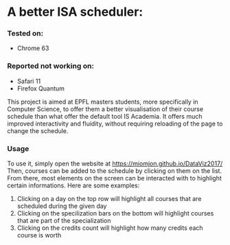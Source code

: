 # A better ISA scheduler:

### Tested on:
* Chrome 63

### Reported not working on:
* Safari 11
* Firefox Quantum

This project is aimed at EPFL masters students, more specifically in Computer Science, to offer them a better visualisation of their course schedule than what offer the default tool IS Academia. It offers much improved interactivity and fluidity, without requiring reloading of the page to change the schedule.

### Usage
To use it, simply open the website at https://miomjon.github.io/DataViz2017/ 
Then, courses can be added to the schedule by clicking on them on the list. From there, most elements on the screen can be interacted with to highlight certain informations. Here are some examples:

1. Clicking on a day on the top row will highlight all courses that are scheduled during the given day
2. Clicking on the specilization bars on the bottom will highlight courses that are part of the specialization
3. Clicking on the credits count will highlight how many credits each course is worth
